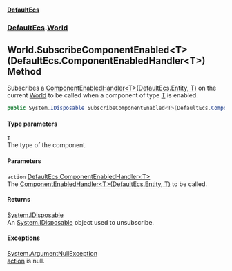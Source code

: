#### [DefaultEcs](./index.md 'index')
### [DefaultEcs](./DefaultEcs.md 'DefaultEcs').[World](./DefaultEcs-World.md 'DefaultEcs.World')
## World.SubscribeComponentEnabled&lt;T&gt;(DefaultEcs.ComponentEnabledHandler&lt;T&gt;) Method
Subscribes a [ComponentEnabledHandler&lt;T&gt;(DefaultEcs.Entity, T)](./DefaultEcs-ComponentEnabledHandler-T-(DefaultEcs-Entity_T).md 'DefaultEcs.ComponentEnabledHandler&lt;T&gt;(DefaultEcs.Entity, T)') on the current [World](./DefaultEcs-World.md 'DefaultEcs.World') to be called when a component of type [T](#DefaultEcs-World-SubscribeComponentEnabled-T-(DefaultEcs-ComponentEnabledHandler-T-)-T 'DefaultEcs.World.SubscribeComponentEnabled&lt;T&gt;(DefaultEcs.ComponentEnabledHandler&lt;T&gt;).T') is enabled.  
```csharp
public System.IDisposable SubscribeComponentEnabled<T>(DefaultEcs.ComponentEnabledHandler<T> action);
```
#### Type parameters
<a name='DefaultEcs-World-SubscribeComponentEnabled-T-(DefaultEcs-ComponentEnabledHandler-T-)-T'></a>
`T`  
The type of the component.  
  
#### Parameters
<a name='DefaultEcs-World-SubscribeComponentEnabled-T-(DefaultEcs-ComponentEnabledHandler-T-)-action'></a>
`action` [DefaultEcs.ComponentEnabledHandler&lt;](./DefaultEcs-ComponentEnabledHandler-T-(DefaultEcs-Entity_T).md 'DefaultEcs.ComponentEnabledHandler&lt;T&gt;(DefaultEcs.Entity, T)')[T](#DefaultEcs-World-SubscribeComponentEnabled-T-(DefaultEcs-ComponentEnabledHandler-T-)-T 'DefaultEcs.World.SubscribeComponentEnabled&lt;T&gt;(DefaultEcs.ComponentEnabledHandler&lt;T&gt;).T')[&gt;](./DefaultEcs-ComponentEnabledHandler-T-(DefaultEcs-Entity_T).md 'DefaultEcs.ComponentEnabledHandler&lt;T&gt;(DefaultEcs.Entity, T)')  
The [ComponentEnabledHandler&lt;T&gt;(DefaultEcs.Entity, T)](./DefaultEcs-ComponentEnabledHandler-T-(DefaultEcs-Entity_T).md 'DefaultEcs.ComponentEnabledHandler&lt;T&gt;(DefaultEcs.Entity, T)') to be called.  
  
#### Returns
[System.IDisposable](https://docs.microsoft.com/en-us/dotnet/api/System.IDisposable 'System.IDisposable')  
An [System.IDisposable](https://docs.microsoft.com/en-us/dotnet/api/System.IDisposable 'System.IDisposable') object used to unsubscribe.  
#### Exceptions
[System.ArgumentNullException](https://docs.microsoft.com/en-us/dotnet/api/System.ArgumentNullException 'System.ArgumentNullException')  
[action](#DefaultEcs-World-SubscribeComponentEnabled-T-(DefaultEcs-ComponentEnabledHandler-T-)-action 'DefaultEcs.World.SubscribeComponentEnabled&lt;T&gt;(DefaultEcs.ComponentEnabledHandler&lt;T&gt;).action') is null.  
